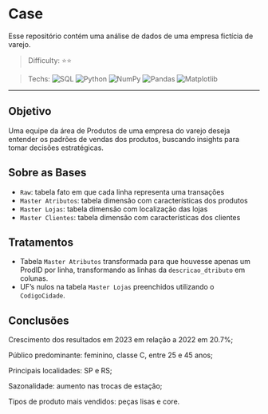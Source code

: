 # Case
Esse repositório contém uma análise de dados de uma empresa fictícia de varejo.
> Difficulty: ⭐⭐

> Techs: ![SQL](https://img.shields.io/badge/-sql-red?style=for-the-badge&logo=html&logoColor=white) ![Python](https://img.shields.io/badge/python-3670A0?style=for-the-badge&logo=python&logoColor=ffdd54) ![NumPy](https://img.shields.io/badge/numpy-%23013243.svg?style=for-the-badge&logo=numpy&logoColor=white) ![Pandas](https://img.shields.io/badge/pandas-%23150458.svg?style=for-the-badge&logo=pandas&logoColor=white) ![Matplotlib](https://img.shields.io/badge/Matplotlib-%233F4F75.svg?style=for-the-badge&logo=plotly&logoColor=white)

---

## Objetivo
 Uma equipe da área de Produtos de uma empresa do varejo deseja entender os padrões de vendas dos produtos, buscando insights para tomar decisões estratégicas.

## Sobre as Bases
* `Raw`: tabela fato em que cada linha representa uma transações
* `Master Atributos`: tabela dimensão com características dos produtos
* `Master Lojas`: tabela dimensão com localização das lojas
* `Master Clientes`: tabela dimensão com características dos clientes

## Tratamentos
* Tabela `Master Atributos` transformada para que houvesse apenas um ProdID por linha, transformando as linhas da  `descricao_dtributo` em colunas.
* UF’s nulos na tabela `Master Lojas` preenchidos utilizando o `CodigoCidade`.

## Conclusões
Crescimento dos resultados em 2023 em relação a 2022 em 20.7%;

Público predominante: feminino, classe C, entre 25 e 45 anos;

Principais localidades: SP e RS;

Sazonalidade: aumento nas trocas de estação;

Tipos de produto mais vendidos: peças lisas e core.

